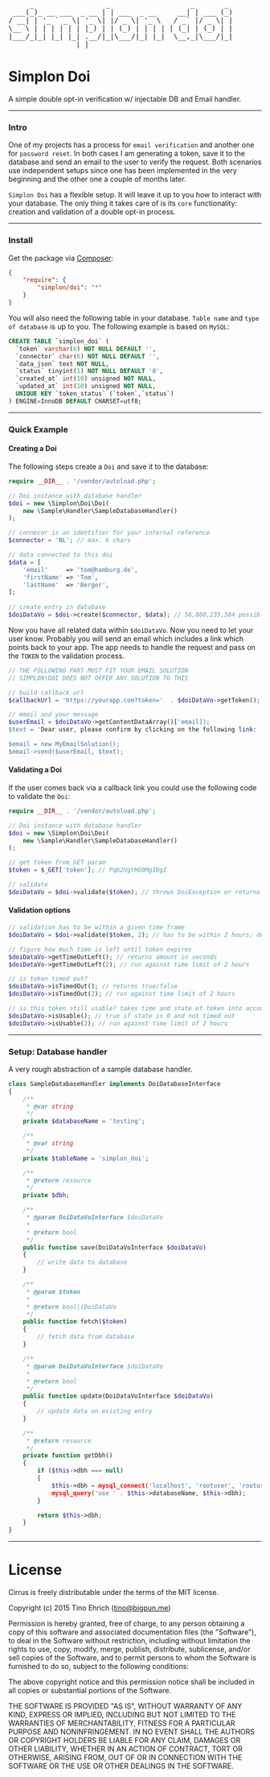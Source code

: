 <pre>
     _                 _                   _       _ 
 ___(_)_ __ ___  _ __ | | ___  _ __     __| | ___ (_)
/ __| | '_ ` _ \| '_ \| |/ _ \| '_ \   / _` |/ _ \| |
\__ \ | | | | | | |_) | | (_) | | | | | (_| | (_) | |
|___/_|_| |_| |_| .__/|_|\___/|_| |_|  \__,_|\___/|_|
                |_|                                  
</pre>

# Simplon Doi

A simple double opt-in verification w/ injectable DB and Email handler.

-------------------------------------------------

### Intro

One of my projects has a process for ```email verification``` and another one for ```password reset```. In both cases I am generating a token, save it to the database and send an email to the user to verify the request. Both scenarios use independent setups since one has been implemented in the very beginning and the other one a couple of months later.

```Simplon Doi``` has a flexible setup. It will leave it up to you how to interact with your database. The only thing it takes care of is its ```core``` functionality: creation and validation of a double opt-in process.

-------------------------------------------------

### Install

Get the package via [Composer](http://getcomposer.org):

```json
{
    "require": {
        "simplon/doi": "*"
    }
}
```

You will also need the following table in your database. ```Table name``` and ```type of database``` is up to you. The following example is based on ```MySQL```:

```sql
CREATE TABLE `simplon_doi` (
  `token` varchar(6) NOT NULL DEFAULT '',
  `connector` char(6) NOT NULL DEFAULT '',
  `data_json` text NOT NULL,
  `status` tinyint(1) NOT NULL DEFAULT '0',
  `created_at` int(10) unsigned NOT NULL,
  `updated_at` int(10) unsigned NOT NULL,
  UNIQUE KEY `token_status` (`token`,`status`)
) ENGINE=InnoDB DEFAULT CHARSET=utf8;
```

-------------------------------------------------

### Quick Example

#### Creating a Doi

The following steps create a ```Doi``` and save it to the database:

```php
require __DIR__ . '/vendor/autoload.php';

// Doi instance with database handler
$doi = new \Simplon\Doi\Doi(
    new \Sample\Handler\SampleDatabaseHandler()
);

// connecor is an identifier for your internal reference
$connector = 'NL'; // max. 6 chars

// data connected to this doi
$data = [
    'email'     => 'tom@hamburg.de',
    'firstName' => 'Tom',
    'lastName'  => 'Berger',
];
    
// create entry in database
$doiDataVo = $doi->create($connector, $data); // 56,800,235,584 possible tokens
```

Now you have all related data within ```$doiDataVo```. Now you need to let your user know. Probably you will send an email which includes a link which points back to your app.
The app needs to handle the request and pass on the ```TOKEN``` to the validation process.

```php
// THE FOLLOWING PART MUST FIT YOUR EMAIL SOLUTION
// SIMPLON\DOI DOES NOT OFFER ANY SOLUTION TO THIS

// build callback url
$callbackUrl = 'https://yourapp.com?token='  . $doiDataVo->getToken();

// email and your message
$userEmail = $doiDataVo->getContentDataArray()['email]);
$text = 'Dear user, please confirm by clicking on the following link: ' . $callbackUrl;

$email = new MyEmailSolution();
$email->send($userEmail, $text);
```

#### Validating a Doi

If the user comes back via a callback link you could use the following code to validate the ```Doi```:

```php
require __DIR__ . '/vendor/autoload.php';

// Doi instance with database handler
$doi = new \Simplon\Doi\Doi(
    new \Sample\Handler\SampleDatabaseHandler()
);

// get token from GET param
$token = $_GET['token']; // Pqb2UgtHG0MgIDgI

// validate
$doiDataVo = $doi->validate($token); // throws DoiException or returns DoiDataVo
```

#### Validation options

```php
// validation has to be within a given time frame
$doiDataVo = $doi->validate($token, 2); // has to be within 2 hours; default: 24 hours

// figure how much time is left until token expires
$doiDataVo->getTimeOutLeft(); // returns amount in seconds
$doiDataVo->getTimeOutLeft(2); // run against time limit of 2 hours

// is token timed out?
$doiDataVo->isTimedOut(); // returns true/false
$doiDataVo->isTimedOut(2); // run against time limit of 2 hours

// is this token still usable? takes time and state of token into account
$doiDataVo->isUsable(); // true if state is 0 and not timed out
$doiDataVo->isUsable(2); // run against time limit of 2 hours
```

-------------------------------------------------

### Setup: Database handler

A very rough abstraction of a sample database handler.

```php
class SampleDatabaseHandler implements DoiDatabaseInterface
{
    /**
     * @var string
     */
    private $databaseName = 'testing';

    /**
     * @var string
     */
    private $tableName = 'simplon_doi';

    /**
     * @return resource
     */
    private $dbh;

    /**
     * @param DoiDataVoInterface $doiDataVo
     *
     * @return bool
     */
    public function save(DoiDataVoInterface $doiDataVo)
    {
    	// write data to database
    }

    /**
     * @param $token
     *
     * @return bool|(DoiDataVo
     */
    public function fetch($token)
    {
    	// fetch data from database
    }

    /**
     * @param DoiDataVoInterface $doiDataVo
     *
     * @return bool
     */
    public function update(DoiDataVoInterface $doiDataVo)
    {
    	// update data on existing entry
    }

    /**
     * @return resource
     */
    private function getDbh()
    {
        if ($this->dbh === null)
        {
            $this->dbh = mysql_connect('localhost', 'rootuser', 'rootuser');
            mysql_query('use ' . $this->databaseName, $this->dbh);
        }

        return $this->dbh;
    }
}
```

-------------------------------------------------

# License

Cirrus is freely distributable under the terms of the MIT license.

Copyright (c) 2015 Tino Ehrich ([tino@bigpun.me](mailto:tino@bigpun.me))

Permission is hereby granted, free of charge, to any person obtaining a copy of this software and associated documentation files (the "Software"), to deal in the Software without restriction, including without limitation the rights to use, copy, modify, merge, publish, distribute, sublicense, and/or sell copies of the Software, and to permit persons to whom the Software is furnished to do so, subject to the following conditions:

The above copyright notice and this permission notice shall be included in all copies or substantial portions of the Software.

THE SOFTWARE IS PROVIDED "AS IS", WITHOUT WARRANTY OF ANY KIND, EXPRESS OR IMPLIED, INCLUDING BUT NOT LIMITED TO THE WARRANTIES OF MERCHANTABILITY, FITNESS FOR A PARTICULAR PURPOSE AND NONINFRINGEMENT. IN NO EVENT SHALL THE AUTHORS OR COPYRIGHT HOLDERS BE LIABLE FOR ANY CLAIM, DAMAGES OR OTHER LIABILITY, WHETHER IN AN ACTION OF CONTRACT, TORT OR OTHERWISE, ARISING FROM, OUT OF OR IN CONNECTION WITH THE SOFTWARE OR THE USE OR OTHER DEALINGS IN THE SOFTWARE.
